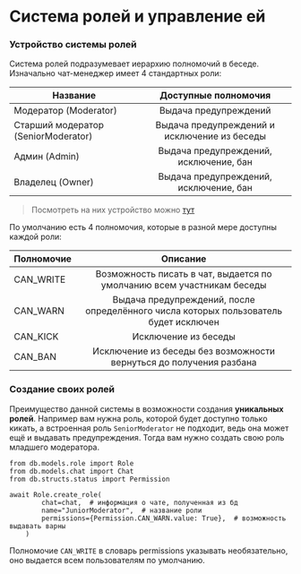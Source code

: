 # Система ролей и управление ей

### Устройство системы ролей

Система ролей подразумевает иерархию полномочий в беседе. Изначально 
чат-менеджер имеет 4 стандартных роли:

| Название        | Доступные полномочия          | 
| ------------- |:-------------:| 
| Модератор (Moderator)      | Выдача предупреждений |
| Старший модератор (SeniorModerator)      | Выдача предупреждений и исключение из беседы |
| Админ (Admin)     | Выдача предупреждений, исключение, бан |
| Владелец (Owner)      | Выдача предупреждений, исключение, бан |

> Посмотреть на них устройство можно [тут](https://github.com/shueteam/shuecm/blob/master/db/structs/status.py)
 
По умолчанию есть 4 полномочия, которые в разной мере 
доступны каждой роли:

| Полномочие        | Описание            | 
| ------------- |:-------------:| 
| CAN_WRITE      | Возможность писать в чат, выдается по умолчанию всем участникам беседы | 
| CAN_WARN      | Выдача предупреждений, после определённого числа которых пользователь будет исключен      |   
| CAN_KICK| Исключение из беседы     |   
| CAN_BAN| Исключение из беседы без возможности вернуться до получения разбана      |   

### Создание своих ролей

Преимущество данной системы в возможности создания **уникальных ролей**. Например
вам нужна роль, которой будет доступно только кикать, а встроенная роль
```SeniorModerator``` не подходит, ведь она может ещё и выдавать предупреждения.
 Тогда вам нужно создать свою роль младшего модератора.

```python3
from db.models.role import Role
from db.models.chat import Chat
from db.structs.status import Permission

await Role.create_role(
        chat=chat,  # информация о чате, полученная из бд
        name="JuniorModerator",  # название роли
        permissions={Permission.CAN_WARN.value: True},  # возможность выдавать варны
    )
```
Полномочие ```CAN_WRITE``` в словарь permissions указывать необязательно, оно выдается
всем пользователям по умолчанию.
